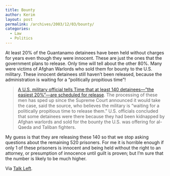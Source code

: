 ```yaml
---
title: Bounty
author: Kerim
layout: post
permalink: /archives/2003/12/03/bounty/
categories:
  - Law
  - Politics
---
```

At least 20% of the Guantanamo detainees have been held without charges for years even though they were innocent. These are just the ones that the government plans to release. Only time will tell about the other 80%. Many were victims of Afghan Warlords who sold them for bounty to the U.S. military. These innocent detainees still haven&#8217;t been released, because the administration is waiting for a &#8220;politically propitious time&#8221;!


>   <a href="http://www.time.com/time/magazine/printout/0,8816,552060,00.html" onclick="_gaq.push(['_trackEvent', 'outbound-article', 'http://www.time.com/time/magazine/printout/0,8816,552060,00.html', 'A U.S. military official tells Time that at least 140 detainees&#8212;&#8221;the easiest 20%&#8221;&#8212;are scheduled for release']);" >A U.S. military official tells Time that at least 140 detainees&#8212;&#8221;the easiest 20%&#8221;&#8212;are scheduled for release</a>. The processing of these men has sped up since the Supreme Court announced it would take the case, said the source, who believes the military is &#8220;waiting for a politically propitious time to release them.&#8221; U.S. officials concluded that some detainees were there because they had been kidnapped by Afghan warlords and sold for the bounty the U.S. was offering for al-Qaeda and Taliban fighters.


My guess is that they are releasing these 140 so that we stop asking questions about the remaining 520 prisoners. For me it is horrible enough if only 1 of these prisoners is innocent and being held without the right to an attorney, or presumption of innocence until guilt is proven; but I&#8217;m sure that the number is likely to be much higher.

Via <a href="http://www.talkleft.com/archives/005065.html#005065" onclick="_gaq.push(['_trackEvent', 'outbound-article', 'http://www.talkleft.com/archives/005065.html#005065', 'Talk Left']);" >Talk Left</a>.

